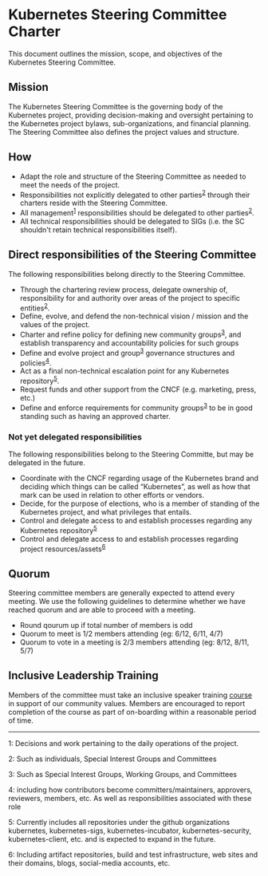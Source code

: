 ﻿# Kubernetes Steering Committee Charter

This document outlines the mission, scope, and objectives of the Kubernetes
Steering Committee.

## Mission

The Kubernetes Steering Committee is the governing body of the Kubernetes
project, providing decision-making and oversight pertaining to the Kubernetes
project bylaws, sub-organizations, and financial planning.  The Steering 
Committee also defines the project values and structure.

## How

* Adapt the role and structure of the Steering Committee as needed to meet the
  needs of the project.
* Responsibilities not explicitly delegated to other
  parties<sup>[2](#footnote2)</sup> through their charters reside with
  the Steering Committee.
* All management<sup>[1](#footnote1)</sup> responsibilities should be delegated to other
  parties<sup>[2](#footnote2)</sup>.
* All technical responsibilities should be delegated to SIGs (i.e. the SC shouldn't
  retain technical responsibilities itself).

## Direct responsibilities of the Steering Committee

The following responsibilities belong directly to the Steering Committee.

* Through the chartering review process, delegate ownership of, responsibility for
  and authority over areas of the project to specific entities<sup>[2](#footnote2)</sup>.
* Define, evolve, and defend the non-technical vision / mission and the values
  of the project.
* Charter and refine policy for defining new community groups<sup>[3](#footnote3)</sup>,
  and establish transparency and accountability policies for such groups
* Define and evolve project and group<sup>[3](#footnote3)</sup> governance
  structures and policies<sup>[4](#footnote4)</sup>.
* Act as a final non-technical escalation point for any Kubernetes repository<sup>[5](#footnote5)</sup>.
* Request funds and other support from the CNCF (e.g. marketing, press, etc.)
* Define and enforce requirements for community groups<sup>[3](#footnote3)</sup>
  to be in good standing such as having an approved charter.

### Not yet delegated responsibilities

The following responsibilities belong to the Steering Committe, but may be delegated in the future.

* Coordinate with the CNCF regarding usage of the Kubernetes brand and deciding
  which things can be called “Kubernetes”, as well as how that mark can be used
  in relation to other efforts or vendors.
* Decide, for the purpose of elections, who is a member of standing of the
  Kubernetes project, and what privileges that entails.
* Control and delegate access to and establish processes regarding
  any Kubernetes repository<sup>[5](#footnote5)</sup> 
* Control and delegate access to and establish processes regarding
  project resources/assets<sup>[6](#footnote6)</sup>  

## Quorum

Steering committee members are generally expected to attend every meeting. We
use the following guidelines to determine whether we have reached quorum and
are able to proceed with a meeting.

* Round qourum up if total number of members is odd
* Quorum to meet is 1/2 members attending (eg: 6/12, 6/11, 4/7)
* Quorum to vote in a meeting is 2/3 members attending (eg: 8/12, 8/11, 5/7)

## Inclusive Leadership Training

Members of the committee must take an inclusive speaker training
[course](https://training.linuxfoundation.org/training/inclusive-speaker-orientation/)
in support of our community values.  Members are encouraged to report
completion of the course as part of on-boarding within a reasonable period
of time.

---

<a name="footnote1">1</a>: Decisions and work pertaining to the daily 
operations of the project.

<a name="footnote2">2</a>: Such as individuals, Special Interest Groups and
Committees

<a name="footnote3">3</a>: Such as Special Interest Groups, Working Groups,
and Committees

<a name="footnote4">4</a>: including how contributors become 
committers/maintainers, approvers, reviewers, members, etc.  As well as 
responsibilities associated with these role

<a name="footnote5">5</a>: Currently includes all repositories under the 
github organizations kubernetes, kubernetes-sigs, kubernetes-incubator, 
kubernetes-security, kubernetes-client, etc. and is expected to expand in the
future.

<a name="footnote6">6</a>: Including artifact repositories, build and test
infrastructure, web sites and their domains, blogs, social-media accounts,
etc.
